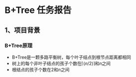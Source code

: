 # B+Tree 任务报告

## 1、项目背景
### B+Tree原理
- B+Tree是一颗多路平衡树，每个叶子结点到根节点距离都相同
- 树上的每个非叶子结点的孩子个数在$\lceil(n/2)\rceil$和$n$之间
- 根结点的孩子个数在$2$和$n$之间








